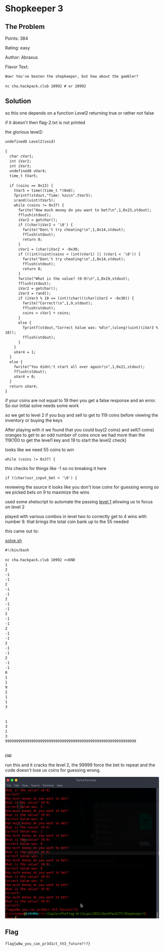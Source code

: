 # Shopkeeper 3

## The Problem

Points: 384

Rating: easy

Author: Abraxus

Flavor Text:

```
Wow! You've beaten the shopkeeper, but how about the gambler?

nc cha.hackpack.club 10992 # or 20992
```

## Solution

so this one depends on a function Level2 returning true or rather not false

if it doesn't then flag-2.txt is not printed 

the glorious level2:
```
undefined8 Level2(void)

{
  char cVar1;
  int iVar2;
  int iVar3;
  undefined8 uVar4;
  time_t tVar5;
  
  if (coins == 0x13) {
    tVar5 = time((time_t *)0x0);
    fprintf(stdout,"Time: %zu\n",tVar5);
    srand((uint)tVar5);
    while (coins != 0x37) {
      fwrite("How much money do you want to bet?\n",1,0x23,stdout);
      fflush(stdout);
      iVar2 = getchar();
      if ((char)iVar2 < '\0') {
        fwrite("Don\'t try cheating!\n",1,0x14,stdout);
        fflush(stdout);
        return 0;
      }
      cVar1 = (char)iVar2 + -0x30;
      if (((int)(uint)coins < (int)cVar1) || (cVar1 < '\0')) {
        fwrite("Don\'t try cheating!\n",1,0x14,stdout);
        fflush(stdout);
        return 0;
      }
      fwrite("What is the value? (0-9)\n",1,0x19,stdout);
      fflush(stdout);
      iVar2 = getchar();
      iVar3 = rand();
      if (iVar3 % 10 == (int)(char)((char)iVar2 + -0x30)) {
        fwrite("Correct!\n",1,9,stdout);
        fflush(stdout);
        coins = cVar1 + coins;
      }
      else {
        fprintf(stdout,"Correct Value was: %d\n",(ulong)(uint)(iVar3 % 10));
        fflush(stdout);
      }
    }
    uVar4 = 1;
  }
  else {
    fwrite("You didn\'t start all over again!\n",1,0x21,stdout);
    fflush(stdout);
    uVar4 = 0;
  }
  return uVar4;
}

```

if your coins are not equal to 19 then you get a false response and an error. So our initial solve needs some work

so we get to level 2 if you buy and sell to get to 119 coins before viewing the inventory or buying the keys


After playing with it we found that you could buy(2 coins) and sell(1 coins) oranges to get to an odd number of coins once we had more than the 119(100 to get the level1 key and 19 to start the level2 check)




looks like we need 55 coins to win

```
while (coins != 0x37) {
```

this checks for things like -1 so no breaking it here
```
if ((char)usr_input_bet < '\0') {
```

reviewing the source it looks like you don't lose coins for guessing wrong so we picked bets on 9 to maximize the wins

used some shelscript to automate the passing [level 1](../Shopkeeper2/solve.sh) allowing us to focus on level 2

played with various combos in level two to correctly get to 4 wins with number 9. that brings the total coin bank up to the 55 needed

this came out to: 

[solve.sh](solve.sh)

```
#!/bin/bash

nc cha.hackpack.club 10992 <<END
1
2
-1
-1
2
-1
-1
2
-1
-1
2
-1
-1
2
-1
-1
2
-1
-1
2
-1
-1
0
1
1
9
2
1
1
3


1
3
1
3
999999999999999999999999999999999999999999999999999999999999


END
```

run this and it cracks the level 2, the 99999 force the bet to repeat and the code doesn't lose us coins for guessing wrong.

![solved.png](solved.png)

## Flag
```
flag{w0w_you_can_pr3d1ct_th3_future?!?}
```






